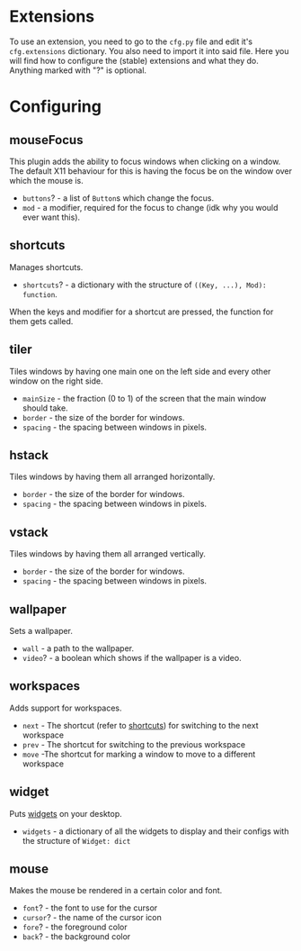 
# Extensions

To use an extension, you need to go to the ``cfg.py`` file and edit it's ``cfg.extensions`` dictionary. You also need to import it into said file. Here you will find how to configure the (stable) extensions and what they do.
Anything marked with "?" is optional.

# Configuring

## mouseFocus

This plugin adds the ability to focus windows when clicking on a window.
The default X11 behaviour for this is having the focus be on the window over which the mouse is.

- ``buttons``? - a list of ``Button``s which change the focus.
- ``mod`` - a modifier, required for the focus to change (idk why you would ever want this).

## shortcuts

Manages shortcuts.

- ``shortcuts``? - a dictionary with the structure of ``((Key, ...), Mod): function``.

When the keys and modifier for a shortcut are pressed, the function for them gets called.

## tiler

Tiles windows by having one main one on the left side and every other window on the right side.

- ``mainSize`` - the fraction (0 to 1) of the screen that the main window should take.
- ``border`` - the size of the border for windows.
- ``spacing`` - the spacing between windows in pixels.

## hstack

Tiles windows by having them all arranged horizontally.

- ``border`` - the size of the border for windows.
- ``spacing`` - the spacing between windows in pixels.

## vstack

Tiles windows by having them all arranged vertically.

- ``border`` - the size of the border for windows.
- ``spacing`` - the spacing between windows in pixels.

## wallpaper

Sets a wallpaper.

- ``wall`` - a path to the wallpaper.
- ``video``? - a boolean which shows if the wallpaper is a video.

## workspaces

Adds support for workspaces.

- ``next`` - The shortcut (refer to [shortcuts](#shortcuts)) for switching to the next workspace
- ``prev`` - The shortcut for switching to the previous workspace
- ``move`` -The shortcut for marking a window to move to a different workspace

## widget

Puts [widgets](./widgets/readme.md) on your desktop.

- ``widgets`` - a dictionary of all the widgets to display and their configs with the structure of ``Widget: dict``

## mouse

Makes the mouse be rendered in a certain color and font.

- ``font``? - the font to use for the cursor
- ``cursor``? - the name of the cursor icon
- ``fore``? - the foreground color
- ``back``? - the background color
